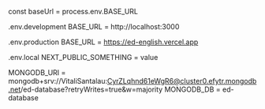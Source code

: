 const baseUrl = process.env.BASE_URL

.env.development
BASE_URL = http://localhost:3000

.env.production
BASE_URL = https://ed-english.vercel.app


.env.local
NEXT_PUBLIC_SOMETHING = value

MONGODB_URI = mongodb+srv://VitaliSantalau:CyrZLqhnd61eWgR6@cluster0.efytr.mongodb.net/ed-database?retryWrites=true&w=majority
MONGODB_DB = ed-database

